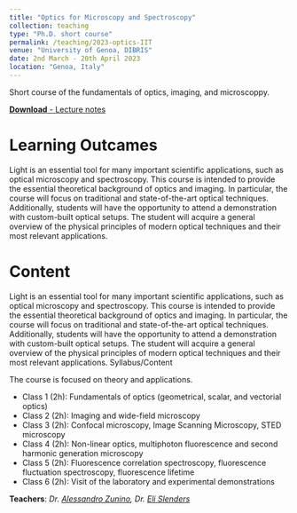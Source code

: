 ```yaml
---
title: "Optics for Microscopy and Spectroscopy"
collection: teaching
type: "Ph.D. short course"
permalink: /teaching/2023-optics-IIT
venue: "University of Genoa, DIBRIS"
date: 2nd March - 20th April 2023
location: "Genoa, Italy"
---
```


Short course of the fundamentals of optics, imaging, and microscoppy.

[**Download** - Lecture notes](https://vicidominilab.github.io/files/teaching-1.pdf)

Learning Outcames
======

Light is an essential tool for many important scientific applications, such as optical microscopy and spectroscopy. This course is intended to provide the essential theoretical background of optics and imaging. In particular, the course will focus on traditional and state-of-the-art optical techniques. Additionally, students will have the opportunity to attend a demonstration with custom-built optical setups. The student will acquire a general overview of the physical principles of modern optical techniques and their most relevant applications.


Content
======

Light is an essential tool for many important scientific applications, such as optical microscopy and spectroscopy. This course is intended to provide the essential theoretical background of optics and imaging. In particular, the course will focus on traditional and state-of-the-art optical techniques. Additionally, students will have the opportunity to attend a demonstration with custom-built optical setups. The student will acquire a general overview of the physical principles of modern optical techniques and their most relevant applications.
Syllabus/Content

The course is focused on theory and applications.

* Class 1 (2h): Fundamentals of optics (geometrical, scalar, and vectorial optics)
* Class 2 (2h): Imaging and wide-field microscopy
* Class 3 (2h): Confocal microscopy, Image Scanning Microscopy, STED microscopy
* Class 4 (2h): Non-linear optics, multiphoton fluorescence and second harmonic generation microscopy
* Class 5 (2h): Fluorescence correlation spectroscopy, fluorescence fluctuation spectroscopy, fluorescence lifetime
* Class 6 (2h): Visit of the laboratory and experimental demonstrations

**Teachers**: *Dr. [Alessandro Zunino](https://vicidominilab.github.io/team/AZ/), Dr. [Eli Slenders](https://vicidominilab.github.io/team/ES/)*